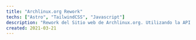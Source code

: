 ```yaml
---
title: "Archlinux.org Rework"
techs: ["Astro", "TailwindCSS", "Javascript"]
description: "Rework del Sitio web de Archlinux.org. Utilizando la API de su web"
created: 2021-03-21
---
```


